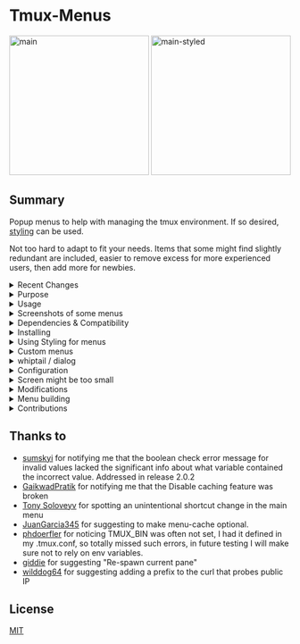 # Tmux-Menus

<img width="250" alt="main"
src="https://github.com/user-attachments/assets/410e3b46-bf7e-47fe-8ba7-dbc6822ae0d5" />
<img width="250" alt="main-styled"
src="https://github.com/user-attachments/assets/e00caffb-630d-4717-9f12-e4be22a29fd5" />

## Summary

Popup menus to help with managing the tmux environment. If so desired,
[styling](docs/Styling.md) can be used.

Not too hard to adapt to fit your needs. Items that some
might find slightly redundant are included, easier to remove excess for more
experienced users, then add more for newbies.

<details>
<summary>Recent Changes</summary>
<br>

## Recent Changes

- Removed all jk shortcuts in menus, allowing for consistent vim style navigation.
- Plugin is initialized in the background, to cut down on tpm processing time.
- Further optimized caching, cutting rendeing times in half.

</details>
<details>
<summary>Purpose</summary>
<br>

## Purpose

Tmux provides a few basic popup menus by default, but they're quite limited and
difficult to extend due to their complex, mouse-based one-liner implementations.
A more integrated, user-friendly approach with better navigation and flexibility
seemed like the right solution.

Not solely meant for beginners, I use it myself all the time:

- When connecting using terminals without much support for Meta or even lacking arrows,
  this gives access to all the actions that aren't available with the
  regular shortcuts. For instance, when running the built in Terminal on
  MacOS the console keyboard is pretty limited.
- Tasks that would need external scripts to avoid hard-to-read
  complex bind one-liners, such as killing the current session without getting
  disconnected.
- When direct typing would be much longer.
  Example: Kill the server directly with 12 keys:
  `<prefix> : kill-ser <tab> <enter>`
  with the menus 5 keys: `<prefix> \ A x y`
- Actions used to seldom to be remembered as shortcuts.

</details>
<details>
<summary>Usage</summary>
<br>

## Usage

Once installed, hit the trigger to get the main menu to pop up.
The default is `<prefix> \` see Configuration below for how to change it.

</details>
<details>
<summary>Screenshots of some menus</summary>
<br>

## Screenshots

The white one is generated with whiptail, as can be seen whiptail menus use a lot
more screen real estate. However if they don't fit they are scrollable unlike
the tmux menus, if they don't fit, they are just not displayed.
The rest are generated by the tmux built-in `display-menu`

<img width="265" alt="Handling Pane"
src="https://github.com/user-attachments/assets/ea396c05-86a7-4757-8cb1-654a800cea07" />
<img width="297" alt="Handling Window"
src="https://github.com/user-attachments/assets/748699ca-bd0e-4842-9ba1-5139b47690b1" />
<img width="337" alt="Help summary"
src="https://github.com/user-attachments/assets/30aadd57-2226-4fdf-a148-896918bf9760" />
<img width="264" alt="Missing Keys"
src="https://github.com/user-attachments/assets/2f37532c-6877-45b9-b7ec-8e9ad659ed33" />
<img width="270" alt="Missing Keys-whiptail"
src="https://github.com/user-attachments/assets/3d7e407d-29e9-430e-a7d8-5dc8c6a6f61f" />

</details>
<details>
<summary>Dependencies & Compatibility</summary>

## Dependencies & Compatibility

| Version    | Notice                                                                                                                             |
| ---------- | ---------------------------------------------------------------------------------------------------------------------------------- |
| 3.4        | Styling can be used.                                                                                                               |
| 3.2        | Menu location fully available.                                                                                                     |
| 3.0 - 3.1c | Menu centering is not supported, it's displayed top left if C is selected.                                                         |
| < 3.0      | Needs `whiptail` or `dialog` (see below). Menu location and styling settings are ignored.                                          |
| 1.8        | tpm is not available, so the plugin needs to be initialized by running [path to tmux-menus]/menus.tmux directly from the conf file |

The above table covers compatibility for the general tool. Some menu items
has a min tmux version set, if the running tmux doesn't match this,
that item will be skipped. If it turns out that incorrect limits have been set
on some feature, please let me know!

</details>
<details>
<summary>Installing</summary>

## Via TPM (recommended)

The easiest way to install `tmux-menus` is via the [Tmux Plugin
Manager](https://github.com/tmux-plugins/tpm).

1. Add plugin to the list of TPM plugins in `.tmux.conf`:

   ```tmux
   set -g @plugin 'jaclu/tmux-menus'
   ```

2. Hit `<prefix> + I` to install the plugin and activate it. The plugin should now
   be usable.

## Manual Installation

1. Clone the repository

   ```sh
   git clone https://github.com/jaclu/tmux-menus ~/clone/path
   ```

2. Add this line to the bottom of `.tmux.conf`

   ```tmux
   run-shell ~/clone/path/menus.tmux
   ```

3. Reload the `tmux` environment

   ```sh
   # type this inside tmux
   $ tmux source-file ~/.tmux.conf
   ```

The plugin should now be activated.

</details>
<details>
<summary>Using Styling for menus</summary>
<br>

### Using Styling for menus

See [docs/Styling.md](docs/Styling.md)

</details>
<details>
<summary>Custom menus</summary>
<br>

## Custom Menus

While the initial assumption was that users wanting to modify the menus would fork
the repository and make changes directly, a feature was added to allow menus to
be added dynamically based on user requests.

For details on how to use this feature, see the documentation:
[docs/CustomMenus.md](docs/CustomMenus.md)

</details>
<details>
<summary>whiptail / dialog</summary>
<br>

## whiptail / dialog - alternate tools for displaying menus

For tmux < 3.0 the tmux feature`display-menu` is not available.

If found `whiptail` or `dialog` will be used to display menus.

The preferred option is whiptail, but if not found dialog will be used instead.
If neither is available, this plugin will abort displaying an error message.

Since these are full-screen apps, when either is used, the current (if any)
task is suspended, dialogs are run, and when done the suspended task is reactivated.

The menu system works the same using external menu handlers, however the menu
shortcuts are not as convenient, since they do not differentiate between upper
and lower case letters,
and does not at all support special keys like 'Left' or 'Home'

To use external dialog handling on modern tmuxes set this env variable:

- for `whiptail` use `export TMUX_MENUS_HANDLER=1`
- for `dialog` use `export TMUX_MENUS_HANDLER=2`

In most cases whiptail is installed by default on Linux distros. If not, install
it using the package manager.
One gotcha is that in the Red Hat universe the package is not called whiptail,
the package containing whiptail is called `newt`.

MacOS does not come with whiptail, but it is available in the Homebrew package `newt`.

</details>
<details>
<summary>Configuration</summary>

## Configuration

### Boolean parameters

All boolean parameters accept the following values:

- `Yes` `True` `1`
- `No` `False` `0`

This is case-insensitive, meaning any combination of uppercase and lowercase
letters is accepted.

### Display menus

The default trigger is `<prefix> \` The trigger is configured like this:

```tmux
set -g @menus_trigger 'F12'
```

Note: Non-standard keys, such as the default backslash (`\`), must be prefixed with `\`
(e.g., `\\`) to prevent confusion in tmux.

Handling special keys becomes more complex when using quotes:

- Inside single quotes, both `'\'` and `'\\'` work.
- Inside double quotes, only `"\\"` is valid.

To avoid unexpected errors when switching between quoting styles, it's recommended
to always prefix special keys with `\` inside both single and double quotes,
as well as when not using quotes.

### Display without using prefix

In order to trigger menus without first hitting `<prefix>`

```tmux
set -g @menus_without_prefix 'Yes'
```

This boolean parameter can be either `Yes` or `No` (the default)

### Menu location

The default locations are: `C` for tmux >= 3.2 `P` otherwise. If whiptail/dialog is used,
menu location is ignored

```tmux
set -g @menus_location_x 'W'
set -g @menus_location_y 'S'
```

For all location options see the tmux man page, search for `display-menu`.
The basic options are:

| Value | Flag | Meaning                                        |
| ----- | ---- | ---------------------------------------------- |
| C     | Both | The centre of the terminal (tmux 3.2 or newer) |
| R     | -x   | The right side of the terminal                 |
| P     | Both | The bottom left of the pane                    |
| M     | Both | The mouse position                             |
| W     | Both | The window position on the status line         |
| S     | -y   | The line above or below the status line        |

### Disable caching

By default menu items are cached, set this to `No` to disable all caching.

```tmux
set -g @menus_use_cache 'No'
```

This boolean parameter can be either `Yes` (the default) or `No`

Disabling caching also disables the Custom Menus feature.

To be more precise, items listed inside `static_content()` are cached.
Some items need to be freshly generated each time a menu is displayed,
those items are defines in `dynamic_content()` see
[scripts/pane_move.sh](items/pane_move.sh) for an example of this. In that case,
"Swap current pane with marked" is only displayed if there is a marked pane.

The plugin remembers what tmux version was used last time.
If another version is detected as the plugin is initialized, the entire
cache is dropped, so that the right version dependent items can be
selected as the cache is re-populated.
Same if a menu script is changed, if the script is newer than the cache,
that cache item is regenerated.

### Use Hint Overlays

Some menu items will display tmux dialogs, where each have their own rather complex
set of special key bindings - choose-buffer, choose-client, choose-tree and customize-mode

When entering such a dialog, per default an overlay will first be presented lisitng
the keys available for that dialog, if it fits on screen.

Use this setting to disable the overlay feature.

```tmux
set -g @menus_use_hint_overlays 'No'
```

This boolean parameter can be either `Yes` (the default) or `No`

If `@menus_use_hint_overlays` is enabled, there is a support option
`@menus_show_key_hints` (defaults to 'No') that also can be toggled. If `@menus_use_hint_overlays`
is disabled, `@menus_show_key_hints` is ignored.

#### Show Key Hints

Related to `@menus_use_hint_overlays` Since those key-listings tend to be rather long
they might not fit on screen, and thus be silently skipped.
Enabling this will offer an extra option `Key Hints` on each menu featuring an
alternative that will display such a dialog, and mentioning which item on that
menu it is related to.

This Key Hint will display the dialog the normal way, giving a warning if the
screen is to small, mentioning required screen size.

It will also serve as a hint as to what menu entries are expected to display an overlay.

```tmux
set -g @menus_show_key_hints 'Yes'
```

This boolean parameter can be either `Yes` or `No` (the default)

### Pointer to the config file

```tmux
set -g @menus_config_file '~/.configs/tmux.conf'
```

In the main menu, the tmux config file to be reloaded.
The default location for this is:

1. `@menus_config_file` - if this is defined in the tmux config file, it will be used.
2. `$TMUX_CONF` - if this is present in the environment, it will be used.
3. `$XDG_CONFIG_HOME/tmux/tmux.conf` - if `$XDG_CONFIG_HOME` is defined.
4. `~/.tmux.conf` - Default if none of the above are set.

When a reload is requested, the conf file will be prompted for, defaulting
to the first match above. It can be manually changed.

### Logging

Per default logging is disabled. If this is desired, provide a log file name
like this:

```tmux
set -g @menus_log_file '~/tmp/tmux-menus.log'
```

</details>
<details>
<summary>Screen might be too small</summary>
<br>

## Screen might be too small

tmux does not give any error if a menu doesn't fit the available screen,
it just does not display the menu.

The only hint is that the menu is terminated instantaneously.

Since this test is far from perfect, and some computers are really slow,
the current assumption is that if it was displayed < 0.1 seconds,
it was likely due to screen size.
On really slow systems, the cut-off is 0.5 seconds, since they would typically
need > 0.1 just to process the menu.
In that case this error will be displayed on the status-bar:

```tmux
tmux-menus ERROR: Screen might be too small
```

It will also be displayed if the menu is closed right away intentionally
or unintentionally, so there will no doubt sometimes be false positives.
If it doesn't happen the next time the menu is attempted, it can be ignored.

</details>
<details>
<summary>Modifications</summary>
<br>

## Modifications

Each menu is a standalone script, making it easy to edit. Once saved,
the updated content will be displayed the next time the menu is triggered.

**Fast development with minimal hassle!**

If an edited menu fails to load, you can run it directly from the command
line to check for syntax errors:

```bash
./items/sessions.sh
```

This will immediately execute the menu and display any errors in the terminal.

If `@menus_log_file` is set—either in the tmux configuration or hardcoded in
`scripts/helpers_minimal.sh` (around line 355, look for assignment of cfg_log_file)
logging can be used within menus:

```bash
log_it "foo is now [$foo]"
```

If monitoring a log file in a separate terminal is impractical,
you can set the log file to `/dev/stderr` to make `log_it` behave like `echo`.

Using `/dev/stderr` instead of `/dev/stdout` prevents unintended errors if
`log_it` is called during string assignments.

</details>
<details>
<summary>Menu building</summary>
<br>

## Menu building

Each item consists of at least two parameters

- min tmux version for this item, set to 0.0 if assumed to always work
- Type of menu item, see below
- Additional parameters depending on the item type

Item types and their parameters

- M - Open another menu
  - shortcut for this item, or "" if none wanted
  - label
  - menu script
- C - run tmux Command
  - shortcut for this item, or "" if none wanted
  - label
  - tmux command
- E - run External command
  - shortcut for this item, or "" if none wanted
  - label
  - external command
- T - Display text line
  - text to display. Any initial "-" (making it unselectable in tmux menus)
    will be skipped if whiptail is used, since a leading "-" would cause it to crash.
- S - Separator/Spacer line line
  - no parameters

### Sample script

```shell
#!/bin/sh

static_content() {
  # Be aware:
  #   'set -- \' creates a new set of parameters for menu_generate_part
  #   'set -- "$@" \' should be used when appending parameters

  set -- \
    0.0 M Left "Back to Main menu  $nav_home" "main.sh" \
    0.0 S \
    0.0 T "Example of a line extending action" \
    2.0 C "r" "Rename this session" "command-prompt -I '#S' \
        'rename-session -- \"%%\"'" \
    0.0 S \
    0.0 T "Example of action reloading the menu" \
    1.8 C "z" "Zoom pane toggle" "resize-pane -Z $menu_reload"

  menu_generate_part 1 "$@"
}

menu_name="Simple Test"

#  Full path to tmux-menux plugin
#  This script is assumed to have been placed in the items folder of
#  this repo, if not, D_TM_BASE_PATH needs to bechanged the path of the repo
D_TM_BASE_PATH="$(dirname -- "$(dirname -- "$(realpath "$0")")")"

# shellcheck source=scripts/dialog_handling.sh
. "$D_TM_BASE_PATH"/scripts/dialog_handling.sh


```

### Complex param building for menu items

If whilst building the dialog, a break is needed, to check somecondition, just
pause the `set --` param assignments, do the check and then resume param assignment
using `set -- "$@"`

Something like this:

```shell
...
    1.8 C z "Zoom pane toggle" "resize-pane -Z $menu_reload"

if tmux display-message -p '#{pane_marked_set}' | grep -q '1'; then
    set -- "$@" \
        2.1 C s "Swap current pane with marked" "swap-pane $menu_reload"
fi

set -- "$@" \
    1.7 C p "Swap pane with prev" "swap-pane -U $menu_reload" \
...
```

</details>
<details>
<summary>Contributions</summary>
<br>

## Contributions

Contributions are welcome, and they're appreciated.
Every little bit helps, and credit is always given.

The best way to send feedback is to file an
[issue](https://github.com/jaclu/tmux-menus/issues)

</details>

## Thanks to

- [sumskyi](https://github.com/sumskyi) for notifying me that the boolean check
error message for invalid values lacked the significant info about what variable
contained the incorrect value. Addressed in release 2.0.2
- [GaikwadPratik](https://github.com/GaikwadPratik) for notifying me that the
  Disable caching feature was broken
- [Tony Soloveyv](https://github.com/tony-sol) for spotting an unintentional
  shortcut change in the main menu
- [JuanGarcia345](https://github.com/JuanGarcia345) for suggesting to make
  menu-cache optional.
- [phdoerfler](https://github.com/phdoerfler) for noticing TMUX_BIN was often not set,
  I had it defined in my .tmux.conf, so totally missed such errors, in future testing I
  will make sure not to rely on env variables.
- [giddie](https://github.com/giddie) for suggesting "Re-spawn current pane"
- [wilddog64](https://github.com/wilddog64) for suggesting adding a prefix
  to the curl that probes public IP

## License

[MIT](LICENSE)
